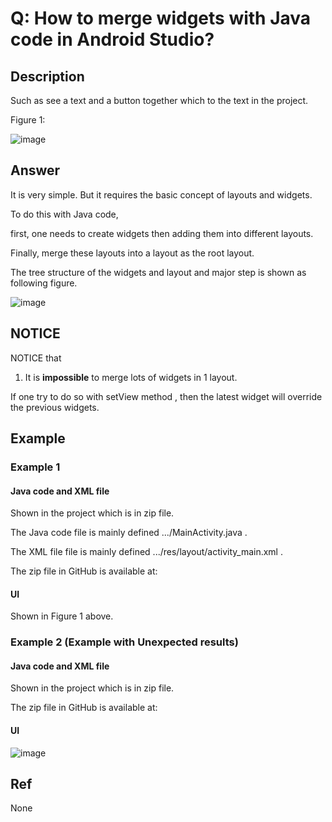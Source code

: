 # Q: How to merge widgets with Java code in Android Studio?
## Description
Such as see a text and a button together which to the text in the project.

Figure 1:

![image](https://github.com/40843245/PhoneDevelopment/assets/75050655/da8eb545-7b13-4ab3-9d5a-59b16c6d966b)

## Answer
It is very simple. But it requires the basic concept of layouts and widgets.

To do this with Java code,

first, one needs to create widgets then adding them into different layouts.

Finally, merge these layouts into a layout as the root layout.

The tree structure of the widgets and layout and major step is shown as following figure.

![image](https://github.com/40843245/PhoneDevelopment/assets/75050655/5e8e26e1-e060-4a00-a762-a62f955ce50c)

## NOTICE
NOTICE that 

1. It is <b>impossible</b> to merge lots of widgets in 1 layout.

If one try to do so with setView method , then the latest widget will override the previous widgets.

## Example
### Example 1 
#### Java code and XML file 
Shown in the project which is in zip file.

The Java code file is mainly defined .../MainActivity.java .

The XML file file is mainly defined .../res/layout/activity_main.xml .

The zip file in GitHub is available at:

#### UI 
Shown in Figure 1 above.
### Example 2 (Example with Unexpected results)
#### Java code and XML file
Shown in the project which is in zip file.

The zip file in GitHub is available at:

#### UI
![image](https://github.com/40843245/PhoneDevelopment/assets/75050655/0399e8e7-623c-4767-8c47-30f8245f5f1d)

## Ref
None




